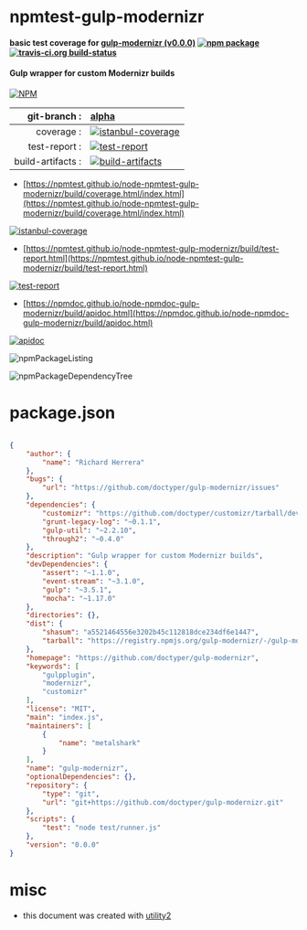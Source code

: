 # npmtest-gulp-modernizr

#### basic test coverage for  [gulp-modernizr (v0.0.0)](https://github.com/doctyper/gulp-modernizr)  [![npm package](https://img.shields.io/npm/v/npmtest-gulp-modernizr.svg?style=flat-square)](https://www.npmjs.org/package/npmtest-gulp-modernizr) [![travis-ci.org build-status](https://api.travis-ci.org/npmtest/node-npmtest-gulp-modernizr.svg)](https://travis-ci.org/npmtest/node-npmtest-gulp-modernizr)

#### Gulp wrapper for custom Modernizr builds

[![NPM](https://nodei.co/npm/gulp-modernizr.png?downloads=true&downloadRank=true&stars=true)](https://www.npmjs.com/package/gulp-modernizr)

| git-branch : | [alpha](https://github.com/npmtest/node-npmtest-gulp-modernizr/tree/alpha)|
|--:|:--|
| coverage : | [![istanbul-coverage](https://npmtest.github.io/node-npmtest-gulp-modernizr/build/coverage.badge.svg)](https://npmtest.github.io/node-npmtest-gulp-modernizr/build/coverage.html/index.html)|
| test-report : | [![test-report](https://npmtest.github.io/node-npmtest-gulp-modernizr/build/test-report.badge.svg)](https://npmtest.github.io/node-npmtest-gulp-modernizr/build/test-report.html)|
| build-artifacts : | [![build-artifacts](https://npmtest.github.io/node-npmtest-gulp-modernizr/glyphicons_144_folder_open.png)](https://github.com/npmtest/node-npmtest-gulp-modernizr/tree/gh-pages/build)|

- [https://npmtest.github.io/node-npmtest-gulp-modernizr/build/coverage.html/index.html](https://npmtest.github.io/node-npmtest-gulp-modernizr/build/coverage.html/index.html)

[![istanbul-coverage](https://npmtest.github.io/node-npmtest-gulp-modernizr/build/screenCapture.buildCi.browser.%252Ftmp%252Fbuild%252Fcoverage.lib.html.png)](https://npmtest.github.io/node-npmtest-gulp-modernizr/build/coverage.html/index.html)

- [https://npmtest.github.io/node-npmtest-gulp-modernizr/build/test-report.html](https://npmtest.github.io/node-npmtest-gulp-modernizr/build/test-report.html)

[![test-report](https://npmtest.github.io/node-npmtest-gulp-modernizr/build/screenCapture.buildCi.browser.%252Ftmp%252Fbuild%252Ftest-report.html.png)](https://npmtest.github.io/node-npmtest-gulp-modernizr/build/test-report.html)

- [https://npmdoc.github.io/node-npmdoc-gulp-modernizr/build/apidoc.html](https://npmdoc.github.io/node-npmdoc-gulp-modernizr/build/apidoc.html)

[![apidoc](https://npmdoc.github.io/node-npmdoc-gulp-modernizr/build/screenCapture.buildCi.browser.%252Ftmp%252Fbuild%252Fapidoc.html.png)](https://npmdoc.github.io/node-npmdoc-gulp-modernizr/build/apidoc.html)

![npmPackageListing](https://npmtest.github.io/node-npmtest-gulp-modernizr/build/screenCapture.npmPackageListing.svg)

![npmPackageDependencyTree](https://npmtest.github.io/node-npmtest-gulp-modernizr/build/screenCapture.npmPackageDependencyTree.svg)



# package.json

```json

{
    "author": {
        "name": "Richard Herrera"
    },
    "bugs": {
        "url": "https://github.com/doctyper/gulp-modernizr/issues"
    },
    "dependencies": {
        "customizr": "https://github.com/doctyper/customizr/tarball/develop",
        "grunt-legacy-log": "~0.1.1",
        "gulp-util": "~2.2.10",
        "through2": "~0.4.0"
    },
    "description": "Gulp wrapper for custom Modernizr builds",
    "devDependencies": {
        "assert": "~1.1.0",
        "event-stream": "~3.1.0",
        "gulp": "~3.5.1",
        "mocha": "~1.17.0"
    },
    "directories": {},
    "dist": {
        "shasum": "a5521464556e3202b45c112818dce234df6e1447",
        "tarball": "https://registry.npmjs.org/gulp-modernizr/-/gulp-modernizr-0.0.0.tgz"
    },
    "homepage": "https://github.com/doctyper/gulp-modernizr",
    "keywords": [
        "gulpplugin",
        "modernizr",
        "customizr"
    ],
    "license": "MIT",
    "main": "index.js",
    "maintainers": [
        {
            "name": "metalshark"
        }
    ],
    "name": "gulp-modernizr",
    "optionalDependencies": {},
    "repository": {
        "type": "git",
        "url": "git+https://github.com/doctyper/gulp-modernizr.git"
    },
    "scripts": {
        "test": "node test/runner.js"
    },
    "version": "0.0.0"
}
```



# misc
- this document was created with [utility2](https://github.com/kaizhu256/node-utility2)
